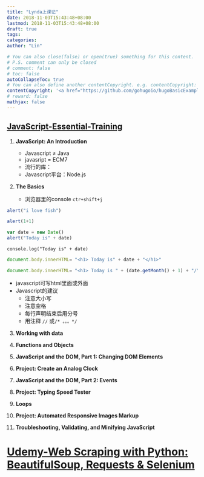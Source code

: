```yaml
---
title: "Lynda上课记"
date: 2018-11-03T15:43:48+08:00
lastmod: 2018-11-03T15:43:48+08:00
draft: true
tags: 
categories: 
author: "Lin"

# You can also close(false) or open(true) something for this content.
# P.S. comment can only be closed
# comment: false
# toc: false
autoCollapseToc: true
# You can also define another contentCopyright. e.g. contentCopyright: "This is another copyright."
contentCopyright: '<a href="https://github.com/gohugoio/hugoBasicExample" rel="noopener" target="_blank">See origin</a>'
# reward: false
mathjax: false
---
```


## [JavaScript-Essential-Training](https://www.lynda.com/JavaScript-tutorials/JavaScript-Essential-Training/574716-2.html)

1. **JavaScript: An Introduction**

   - Javascript ≠ Java
   - javasript = ECM7
   - 流行的库：
   - Javascript平台：Node.js

2. **The Basics**
   - 浏览器里的console `ctr+shift+j`

```javascript
alert("i love fish")
```
```javascript
alert(1+1)
```
```javascript
var date = new Date()
alert("Today is" + date)
```
```
console.log("Today is" + date)
```
```javascript
document.body.innerHTML= "<h1> Today is" + date + "</h1>"
```
```javascript
document.body.innerHTML= "<h1> Today is " + (date.getMonth() + 1) + "/" + date.getDate() + "/" + date.getFullYear() + "</h1>"
```

- javascript可写html里面或外面
- Javascript的建议
  - 注意大小写
  - 注意空格
  - 每行声明结束后用分号
  - 用注释 `//` 或`/* 。。。*/`

3. **Working with data**


4. **Functions and Objects**

5. **JavaScript and the DOM, Part 1: Changing DOM Elements**

6. **Project: Create an Analog Clock**

7. **JavaScript and the DOM, Part 2: Events**

8. **Project: Typing Speed Tester**

9. **Loops**

10. **Project: Automated Responsive Images Markup**

11. **Troubleshooting, Validating, and Minifying JavaScript**

# [Udemy-Web Scraping with Python: BeautifulSoup, Requests & Selenium](https://www.udemy.com/web-scraping-with-python-beautifulsoup/)

